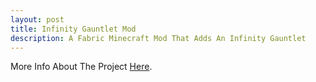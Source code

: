 ```yaml
---
layout: post
title: Infinity Gauntlet Mod
description: A Fabric Minecraft Mod That Adds An Infinity Gauntlet
---
```


More Info About The Project [Here](https://github.com/JoelLogan/Infinity-Gauntlet).

